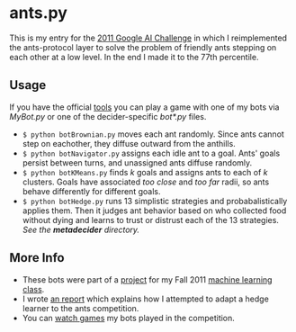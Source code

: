 # ants.py

This is my entry for the [2011 Google AI Challenge](http://aichallenge.org/) in which I reimplemented the ants-protocol layer to solve the problem of friendly ants stepping on each other at a low level. In the end I made it to the 77th percentile.

## Usage

If you have the official [tools](http://aichallenge.org/using_the_tools.php) you can play a game with one of my bots via *MyBot.py* or one of the decider-specific _bot*.py_ files. 

* ```$ python botBrownian.py``` moves each ant randomly. Since ants cannot step on eachother, they diffuse outward from the anthills.
* ```$ python botNavigator.py``` assigns each idle ant to a goal. Ants' goals persist between turns, and unassigned ants diffuse randomly.
* ```$ python botKMeans.py``` finds *k* goals and assigns ants to each of *k* clusters. Goals have associated *too close* and *too far* radii, so ants behave differently for different goals.
* ```$ python botHedge.py``` runs 13 simplistic strategies and probabalistically applies them. Then it judges ant behavior based on who collected food without dying and learns to trust or distrust each of the 13 strategies. *See the **metadecider** directory.*

## More Info

* These bots were part of a [project](http://www.ccs.neu.edu/home/jaa/CS6140.11F/Homeworks/finalProject.html) for my Fall 2011 [machine learning class](http://www.ccs.neu.edu/home/jaa/CS6140.11F/).
* I wrote [an report](https://docs.google.com/document/d/1MB0IAFvgE2BEx4_PUJ1wvHeEERwt_C9YSU4E4FY2gHA/edit) which explains how I attempted to adapt a hedge learner to the ants competition.
* You can [watch games](http://aichallenge.org/profile.php?user=2184) my bots played in the competition.